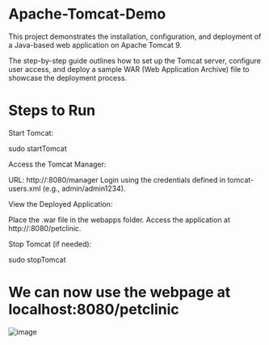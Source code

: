 # Apache-Tomcat-Demo
This project demonstrates the installation, configuration, and deployment of a Java-based web application on Apache Tomcat 9. 

The step-by-step guide outlines how to set up the Tomcat server, configure user access, and deploy a sample WAR (Web Application Archive) file to showcase the deployment process.

# Steps to Run
Start Tomcat:


sudo startTomcat

Access the Tomcat Manager:

URL: http://<server-ip>:8080/manager
Login using the credentials defined in tomcat-users.xml (e.g., admin/admin1234).

View the Deployed Application:

Place the .war file in the webapps folder.
Access the application at http://<server-ip>:8080/petclinic.

Stop Tomcat (if needed):

sudo stopTomcat

# We can now use the webpage at localhost:8080/petclinic

![image](https://github.com/user-attachments/assets/0209c1ff-cfd9-425a-b28c-fd282f06dd1f)
